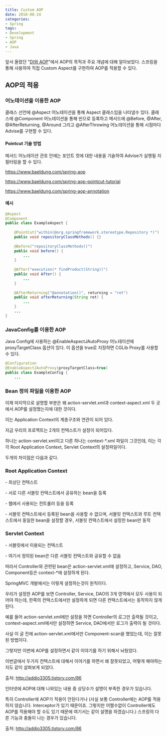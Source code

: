 ```yaml
---
title: Custom AOP
date: 2018-08-24
categories:
- Spring
tags:
- Development
- Spring
- AOP
- Java
---
```


 앞서 올렸던 "[DI와 AOP](https://hychul.github.io/spring/2018/08/16/di-and-aop/)"에서 AOP의 목적과 주요 개념에 대해 알아보았다. 스프링을 통해 사용하여 직접 Custom Aspect를 구현하여 AOP를 적용할 수 있다.

## AOP의 적용

### 어노테이션을 이용한 AOP

클래스 선언에 @Aspect 어노테이션을 통해 Aspect 클래스임을 나타낼수 있다. 클래스에 @Component 어노테이션을 통해 빈으로 등록하고 메서드에 @Before, @After, @AfterReturning, @Around 그리고 @AfterThrowing 어노테이션을 통해 시점마다 Advise를 구현할 수 있다. 

#### Pointcut 기술 방법

메서드 어노테이션 관호 안에는 포인트 컷에 대한 내용을 기술하여 Advise가 실행될 지 필터링을 할 수 있다.

https://www.baeldung.com/spring-aop

https://www.baeldung.com/spring-aop-pointcut-tutorial

https://www.baeldung.com/spring-aop-annotation

#### 예시

```java
@Aspect
@Component
public class ExampleAspect {
    
    @PointCut("within(@org.springframework.stereotype.Repository *)")
    public void repositoryClassMethods() {}
    
    @Before("repositoryClassMethods()")
    public void before() {
        ...
    }
    
    @After("execution(* findProduct(String))")
    public void After() {
        ...
    }
    
    @AfterReturning("@annotation()", returning = "ret")
    public void afterReturning(String ret) {
        ...
    }
    ...
}
```



### JavaConfig를 이용한 AOP

Java Config에 사용하는 @EnableAspectJAutoProxy 어노테이션에 proxyTargetClass 옵션이 있다. 이 옵션을 true로 지정하면 CGLib Proxy를 사용할 수 있다.

```java
@Configuration
@EnableAspectJAutoProxy(proxyTargetClass=true)
public class ExampleConfig {
	...
```

### Bean 정의 파일을 이용한 AOP

이제 마지막으로 설명할 부분은 왜 action-servlet.xml과 context-aspect.xml 두 곳에서 AOP를 설정했는지에 대한 것이다.

이는 Application Context의 계층구조와 연관이 되어 있다. 

지금 우리의 프로젝트는 2개의 컨텍스트가 설정이 되어있다. 

하나는 action-servlet.xml이고 다른 하나는 context-*.xml 파일이 그것인데, 이는 각각 Root Application Context, Servlet Context의 설정파일이다.

두개의 차이점은 다음과 같다.

### Root Application Context

\- 최상단 컨텍스트 

\- 서로 다른 서블릿 컨텍스트에서 공유하는 bean을 등록 

\- 웹에서 사용되는 컨트롤러 등을 등록

\- 서블릿 컨텍스트에서 등록된 bean을 사용할 수 없으며, 서블릿 컨텍스트와 루트 컨텍스트에서 동일한 bean을 설정할 경우, 서블릿 컨텍스트에서 설정한 bean만 동작

### Servlet Context

\- 서블릿에서 이용되는 컨텍스트

\- 여기서 정의된 bean은 다른 서블릿 컨텍스트와 공유할 수 없음

따라서 Controller와 관련된 bean은 action-servlet.xml에 설정하고, Service, DAO, Component등은 context-*에 설정하게 된다.

SpringMVC 개발에서는 이렇게 설정하는것이 원칙이다. 

우리가 설정한 AOP를 보면 Controller, Service, DAO의 3개 영역에서 모두 사용이 되어야 하는데, 한쪽의 컨텍스트에서만 설정하게 되면 다른 컨텍스트에서는 동작하지 않게 된다. 

예를 들어 action-servlet.xml에만 설정을 하면 Controller의 로그만 출력될 것이고, context-aspect.xml에서만 설정하면 Service, DAO에서만 로그가 출력이 될 것이다.

사실 이 글 전에 action-servlet.xml에서만 Component-scan을 했었는데, 이는 잘못된 방법이다. 

그렇지만 이번에 AOP를 설정하면서 같이 이야기를 하기 위해서 놔뒀었다. 

이번글에서 두가지 컨텍스트에 대해서 이야기를 하면서 왜 잘못되었고, 어떻게 해야하는지도 같이 살펴보게 되었다.

출처: http://addio3305.tistory.com/86

인터넷에 AOP에 대해 나와있는 내용 중 상당수가 설명이 부족한 경우가 있습니다.

특히 Controller에 AOP가 적용이 안된다거나 (사실 보통 Controller에는 AOP를 적용하지 않습니다. Interceptor가 있기 때문이죠. 그렇지만 어쩔수없이 Controller에도 AOP를 적용해야 할 수도 있기 때문에 여기서는 같이 설명을 하겠습니다.) 스프링의 다른 기능과 충돌이 나는 경우가 있습니다.

출처: http://addio3305.tistory.com/86